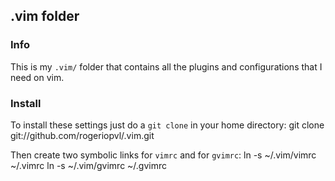 ## .vim folder
### Info
This is my `.vim/` folder that contains all the plugins and configurations that I need on vim.

### Install
To install these settings just do a `git clone` in your home directory:
	git clone git://github.com/rogeriopvl/.vim.git

Then create two symbolic links for `vimrc` and for `gvimrc`:
	ln -s ~/.vim/vimrc ~/.vimrc
	ln -s ~/.vim/gvimrc ~/.gvimrc
